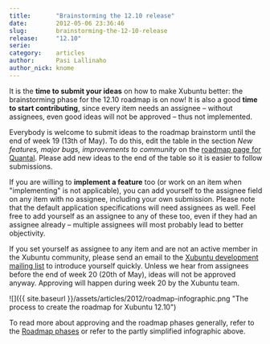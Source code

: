 ```yaml
---
title:       "Brainstorming the 12.10 release"
date:        2012-05-06 23:36:46
slug:        brainstorming-the-12-10-release
release:     "12.10"
serie:       
category:    articles
author:      Pasi Lallinaho
author_nick: knome
---
```


It is the **time to submit your ideas** on how to make Xubuntu better: the brainstorming phase for the 12.10 roadmap is on now! It is also a good **time to start contributing**, since every item needs an assignee – without assignees, even good ideas will not be approved – thus not implemented.

Everybody is welcome to submit ideas to the roadmap brainstorm until the end of week 19 (13th of May). To do this, edit the table in the section *New features, major bugs, improvements to community* on the [roadmap page for Quantal](https://wiki.ubuntu.com/Xubuntu/Roadmap/Goals/Quantal). Please add new ideas to the end of the table so it is easier to follow submissions.

If you are willing to **implement a feature** too (or work on an item when "implementing" is not applicable), you can add yourself to the assignee field on any item with no assignee, including your own submission. Please note that the default application specifications will need assignees as well. Feel free to add yourself as an assignee to any of these too, even if they had an assignee already – multiple assignees will most probably lead to better objectivity.

If you set yourself as assignee to any item and are not an active member in the Xubuntu community, please send an email to the [Xubuntu development mailing list](https://lists.ubuntu.com/mailman/listinfo/xubuntu-devel) to introduce yourself quickly. Unless we hear from assignees before the end of week 20 (20th of May), ideas will not be approved anyway. Approving will happen during week 20 by the Xubuntu team.

![]({{ site.baseurl }}/assets/articles/2012/roadmap-infographic.png "The process to create the roadmap for Xubuntu 12.10")

To read more about approving and the roadmap phases generally, refer to the [Roadmap phases](https://wiki.ubuntu.com/Xubuntu/Roadmap/Phases) or refer to the partly simplified infographic above.
